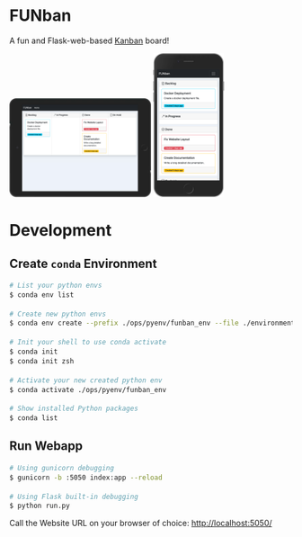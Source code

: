 # FUNban

A fun and Flask-web-based [Kanban](https://en.wikipedia.org/wiki/Kanban_board) board!

<img src="doc/ipad-screen.png" width="50%">
<img src="doc/iphone-screen.png" width="25%">

<!-- ![iphone screenshot](doc/iphone-screen.png){width="50%"} -->
<!-- ![ipad screenshot](doc/ipad-screen.png) -->
<!-- ![web screenshot](doc/web-screen.png) -->


# Development

## Create `conda` Environment

```bash
# List your python envs
$ conda env list

# Create new python envs
$ conda env create --prefix ./ops/pyenv/funban_env --file ./environment.yml

# Init your shell to use conda activate
$ conda init
$ conda init zsh

# Activate your new created python env
$ conda activate ./ops/pyenv/funban_env

# Show installed Python packages
$ conda list
```

## Run Webapp

```bash
# Using gunicorn debugging
$ gunicorn -b :5050 index:app --reload

# Using Flask built-in debugging
$ python run.py
```

Call the Website URL on your browser of choice: [http://localhost:5050/](http://localhost:5050/)
